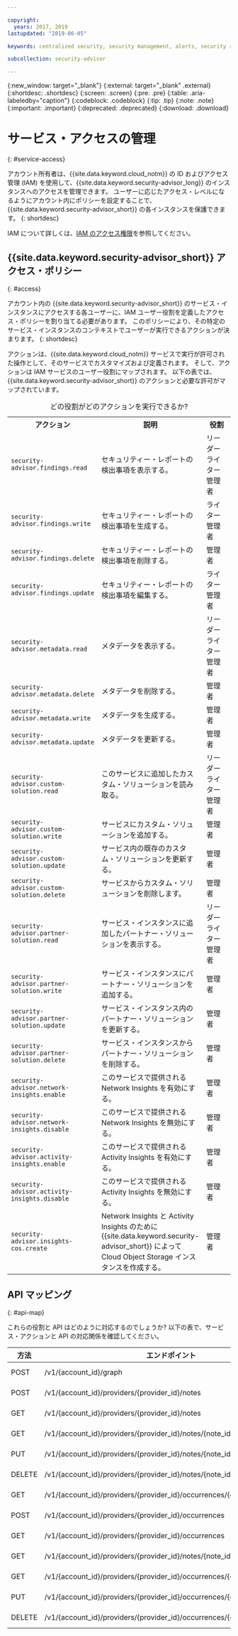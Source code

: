 ```yaml
---

copyright:
  years: 2017, 2019
lastupdated: "2019-06-05"

keywords: centralized security, security management, alerts, security risk, insights, threat detection

subcollection: security-advisor

---
```


{:new_window: target="_blank"}
{:external: target="_blank" .external}
{:shortdesc: .shortdesc}
{:screen: .screen}
{:pre: .pre}
{:table: .aria-labeledby="caption"}
{:codeblock: .codeblock}
{:tip: .tip}
{:note: .note}
{:important: .important}
{:deprecated: .deprecated}
{:download: .download}



# サービス・アクセスの管理
{: #service-access}

アカウント所有者は、{{site.data.keyword.cloud_notm}} の ID およびアクセス管理 (IAM) を使用して、{{site.data.keyword.security-advisor_long}} のインスタンスへのアクセスを管理できます。 ユーザーに応じたアクセス・レベルになるようにアカウント内にポリシーを設定することで、{{site.data.keyword.security-advisor_short}} の各インスタンスを保護できます。
{: shortdesc}

IAM について詳しくは、[IAM のアクセス権限](/docs/iam?topic=iam-userroles)を参照してください。

## {{site.data.keyword.security-advisor_short}} アクセス・ポリシー
{: #access}

アカウント内の {{site.data.keyword.security-advisor_short}} のサービス・インスタンスにアクセスする各ユーザーに、IAM ユーザー役割を定義したアクセス・ポリシーを割り当てる必要があります。 このポリシーにより、その特定のサービス・インスタンスのコンテキストでユーザーが実行できるアクションが決まります。
{: shortdesc}

アクションは、{{site.data.keyword.cloud_notm}} サービスで実行が許可された操作として、そのサービスでカスタマイズおよび定義されます。 そして、アクションは IAM サービスのユーザー役割にマップされます。 以下の表では、{{site.data.keyword.security-advisor_short}} のアクションと必要な許可がマップされています。

<table><caption>どの役割がどのアクションを実行できるか?</caption>
  <col width="40%">
  <col width="40%">
  <col width="20%">
  <tr>
    <th>アクション</th>
    <th>説明</th>
    <th>役割</th>
  </tr>
  <tr>
    <td><code>security-advisor.findings.read</code></td>
    <td>セキュリティー・レポートの検出事項を表示する。</td>
    <td>リーダー</br>ライター</br>管理者</td>
  </tr>
  <tr>
    <td><code>security-advisor.findings.write</code></td>
    <td>セキュリティー・レポートの検出事項を生成する。</td>
    <td>ライター</br>管理者</td>
  </tr>
  <tr>
    <td><code>security-advisor.findings.delete</code></td>
    <td>セキュリティー・レポートの検出事項を削除する。</td>
    <td>管理者</td>
  </tr>
  <tr>
    <td><code>security-advisor.findings.update</code></td>
    <td>セキュリティー・レポートの検出事項を編集する。</td>
    <td>ライター</br>管理者</td>
  </tr>
  <tr>
    <td><code>security-advisor.metadata.read</code></td>
    <td>メタデータを表示する。</td>
    <td>リーダー</br>ライター</br>管理者</td>
  </tr>
  <tr>
    <td><code>security-advisor.metadata.delete</code></td>
    <td>メタデータを削除する。</td>
    <td>管理者</td>
  </tr>
  <tr>
    <td><code>security-advisor.metadata.write</code></td>
    <td>メタデータを生成する。</td>
    <td>管理者</td>
  </tr>
  <tr>
    <td><code>security-advisor.metadata.update</code></td>
    <td>メタデータを更新する。</td>
    <td>管理者</td>
  </tr>
  <tr>
    <td><code>security-advisor.custom-solution.read</code></td>
    <td>このサービスに追加したカスタム・ソリューションを読み取る。</td>
    <td>リーダー</br>ライター</br>管理者</td>
  </tr>
  <tr>
    <td><code>security-advisor.custom-solution.write</code></td>
    <td>サービスにカスタム・ソリューションを追加する。</td>
    <td>管理者</td>
  </tr>
  <tr>
    <td><code>security-advisor.custom-solution.update</code></td>
    <td>サービス内の既存のカスタム・ソリューションを更新する。</td>
    <td>管理者</td>
  </tr>
  <tr>
    <td><code>security-advisor.custom-solution.delete</code></td>
    <td>サービスからカスタム・ソリューションを削除します。</td>
    <td>管理者</td>
  </tr>
  <tr>
    <td><code>security-advisor.partner-solution.read</code></td>
    <td>サービス・インスタンスに追加したパートナー・ソリューションを表示する。</td>
    <td>リーダー</br>ライター</br>管理者</td>
  </tr>
  <tr>
    <td><code>security-advisor.partner-solution.write</code></td>
    <td>サービス・インスタンスにパートナー・ソリューションを追加する。</td>
    <td>管理者</td>
  </tr>
  <tr>
    <td><code>security-advisor.partner-solution.update</code></td>
    <td>サービス・インスタンス内のパートナー・ソリューションを更新する。</td>
    <td>管理者</td>
  </tr>
  <tr>
    <td><code>security-advisor.partner-solution.delete</code></td>
    <td>サービス・インスタンスからパートナー・ソリューションを削除する。</td>
    <td>管理者</td>
  </tr>
  <tr>
    <td><code>security-advisor.network-insights.enable</code></td>
    <td>このサービスで提供される Network Insights を有効にする。</td>
    <td>管理者</td>
  </tr>
  <tr>
    <td><code>security-advisor.network-insights.disable</code></td>
    <td>このサービスで提供される Network Insights を無効にする。</td>
    <td>管理者</td>
  </tr>
  <tr>
    <td><code>security-advisor.activity-insights.enable</code></td>
    <td>このサービスで提供される Activity Insights を有効にする。</td>
    <td>管理者</td>
  </tr>
  <tr>
    <td><code>security-advisor.activity-insights.disable</code></td>
    <td>このサービスで提供される Activity Insights を無効にする。</td>
    <td>管理者</td>
  </tr>
  <tr>
    <td><code>security-advisor.insights-cos.create</code></td>
    <td>Network Insights と Activity Insights のために {{site.data.keyword.security-advisor_short}} によって Cloud Object Storage インスタンスを作成する。</td>
    <td>管理者</td>
  </tr>
</table>

## API マッピング
{: #api-map}

これらの役割と API はどのように対応するのでしょうか? 以下の表で、サービス・アクションと API の対応関係を確認してください。


| 方法 | エンドポイント                                                                  |  サービス・アクション                  |
|--------|---------------------------------------------------------------------------|----------------------------------|
| POST   | /v1/{account_id}/graph                                                    | security-advisor.findings.read   |
| POST   | /v1/{account_id}/providers/{provider_id}/notes                            | security-advisor.metadata.write  |
| GET    | /v1/{account_id}/providers/{provider_id}/notes                            | security-advisor.metadata.read   |
| GET    | /v1/{account_id}/providers/{provider_id}/notes/{note_id}                  | security-advisor.metadata.read   |
| PUT    | /v1/{account_id}/providers/{provider_id}/notes/{note_id}                  | security-advisor.metadata.update |
| DELETE | /v1/{account_id}/providers/{provider_id}/notes/{note_id}                  | security-advisor.metadata.delete |
| GET    | /v1/{account_id}/providers/{provider_id}/occurrences/{occurrence_id}/note | security-advisor.findings.read   |
| POST   | /v1/{account_id}/providers/{provider_id}/occurrences                      | security-advisor.findings.write  |
| GET    | /v1/{account_id}/providers/{provider_id}/occurrences                      | security-advisor.findings.read   |
| GET    | /v1/{account_id}/providers/{provider_id}/notes/{note_id}/occurrences      | security-advisor.findings.read   |
| GET    | /v1/{account_id}/providers/{provider_id}/occurrences/{occurrence_id}      | security-advisor.findings.read   |
| PUT    | /v1/{account_id}/providers/{provider_id}/occurrences/{occurrence_id}      | security-advisor.findings.update |
| DELETE | /v1/{account_id}/providers/{provider_id}/occurrences/{occurrence_id}      | security-advisor.findings.delete |

